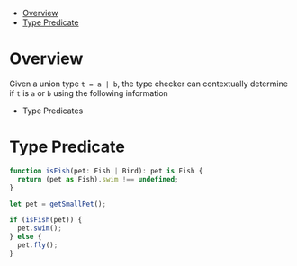 - [Overview](#overview)
- [Type Predicate](#type-predicate)

# Overview

Given a union type `t = a | b`, the type checker can contextually determine if
`t` is `a` or `b` using the following information

- Type Predicates

# Type Predicate

```ts
function isFish(pet: Fish | Bird): pet is Fish {
  return (pet as Fish).swim !== undefined;
}

let pet = getSmallPet();

if (isFish(pet)) {
  pet.swim();
} else {
  pet.fly();
}
```
